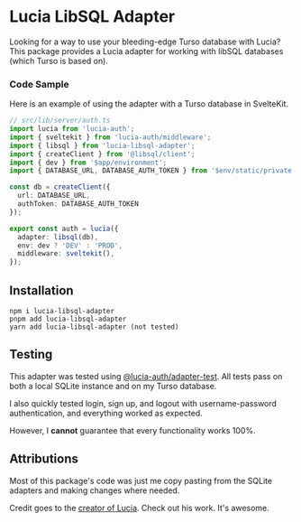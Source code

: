 # Lucia LibSQL Adapter
Looking for a way to use your bleeding-edge Turso database with Lucia? This package provides
a Lucia adapter for working with libSQL databases (which Turso is based on).

### Code Sample
Here is an example of using the adapter with a Turso database in SvelteKit.

```ts
// src/lib/server/auth.ts
import lucia from 'lucia-auth';
import { sveltekit } from 'lucia-auth/middleware';
import { libsql } from 'lucia-libsql-adapter';
import { createClient } from '@libsql/client';
import { dev } from '$app/environment';
import { DATABASE_URL, DATABASE_AUTH_TOKEN } from '$env/static/private';

const db = createClient({
  url: DATABASE_URL,
  authToken: DATABASE_AUTH_TOKEN
});

export const auth = lucia({
  adapter: libsql(db),
  env: dev ? 'DEV' : 'PROD',
  middleware: sveltekit(),
});
```

## Installation

```
npm i lucia-libsql-adapter
pnpm add lucia-libsql-adapter
yarn add lucia-libsql-adapter (not tested)
```

## Testing
This adapter was tested using [@lucia-auth/adapter-test](https://github.com/pilcrowOnPaper/lucia/tree/main/packages/adapter-test). All tests pass on both a local SQLite instance and on my Turso database.

I also quickly tested login, sign up, and logout with username-password authentication, and everything worked as expected.

However, I **cannot** guarantee that every functionality works 100%.

## Attributions
Most of this package's code was just me copy pasting from the SQLite adapters and making changes where needed.

Credit goes to the [creator of Lucia](https://github.com/pilcrowOnPaper). Check out his work. It's awesome.
